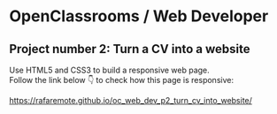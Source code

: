 # OpenClassrooms / Web Developer

## Project number 2: Turn a CV into a website

Use HTML5 and CSS3 to build a responsive web page.  
Follow the link below 👇 to check how this page is responsive:  
  
  
https://rafaremote.github.io/oc_web_dev_p2_turn_cv_into_website/